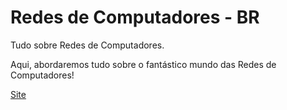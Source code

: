 # Redes de Computadores - BR
Tudo sobre Redes de Computadores.

Aqui, abordaremos tudo sobre o fantástico mundo das Redes de Computadores!

<a href="https://orodolfoso.github.io/Redes-de-Computadores---BR/site-redes-de-computadores-br/index.html"> Site </a>